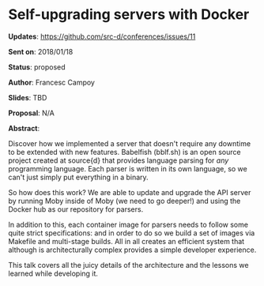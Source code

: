 # Self-upgrading servers with Docker

**Updates**:  https://github.com/src-d/conferences/issues/11

**Sent on**:  2018/01/18

**Status**:   proposed

**Author**:   Francesc Campoy

**Slides**:   TBD

**Proposal**: N/A

**Abstract**:

Discover how we implemented a server that doesn't require any downtime to be extended with new features. Babelfish (bblf.sh) is an open source project created at source{d} that provides language parsing for *any* programming language.
Each parser is written in its own language, so we can't just simply put everything in a binary.

So how does this work? We are able to update and upgrade the API server by running Moby inside of Moby (we need to go deeper!) and using the Docker hub as our repository for parsers.

In addition to this, each container image for parsers needs to follow some quite strict specifications: and in order to do so we build a set of images via Makefile and multi-stage builds. All in all creates an efficient system that although is architecturally complex provides a simple developer experience.

This talk covers all the juicy details of the architecture and the lessons we learned while developing it.
